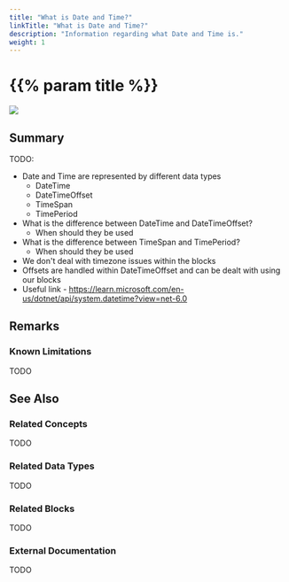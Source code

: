 ```yaml
---
title: "What is Date and Time?"
linkTitle: "What is Date and Time?"
description: "Information regarding what Date and Time is."
weight: 1
---
```


# {{% param title %}}

<img src="/images/work-in-progress.jpg">

## Summary

TODO:

- Date and Time are represented by different data types
  - DateTime
  - DateTimeOffset
  - TimeSpan
  - TimePeriod
- What is the difference between DateTime and DateTimeOffset?
  - When should they be used
- What is the difference between TimeSpan and TimePeriod?
  - When should they be used
- We don't deal with timezone issues within the blocks
- Offsets are handled within DateTimeOffset and can be dealt with using our blocks
- Useful link - https://learn.microsoft.com/en-us/dotnet/api/system.datetime?view=net-6.0

## Remarks

### Known Limitations

TODO

## See Also

### Related Concepts

TODO

### Related Data Types

TODO

### Related Blocks

TODO

### External Documentation

TODO
